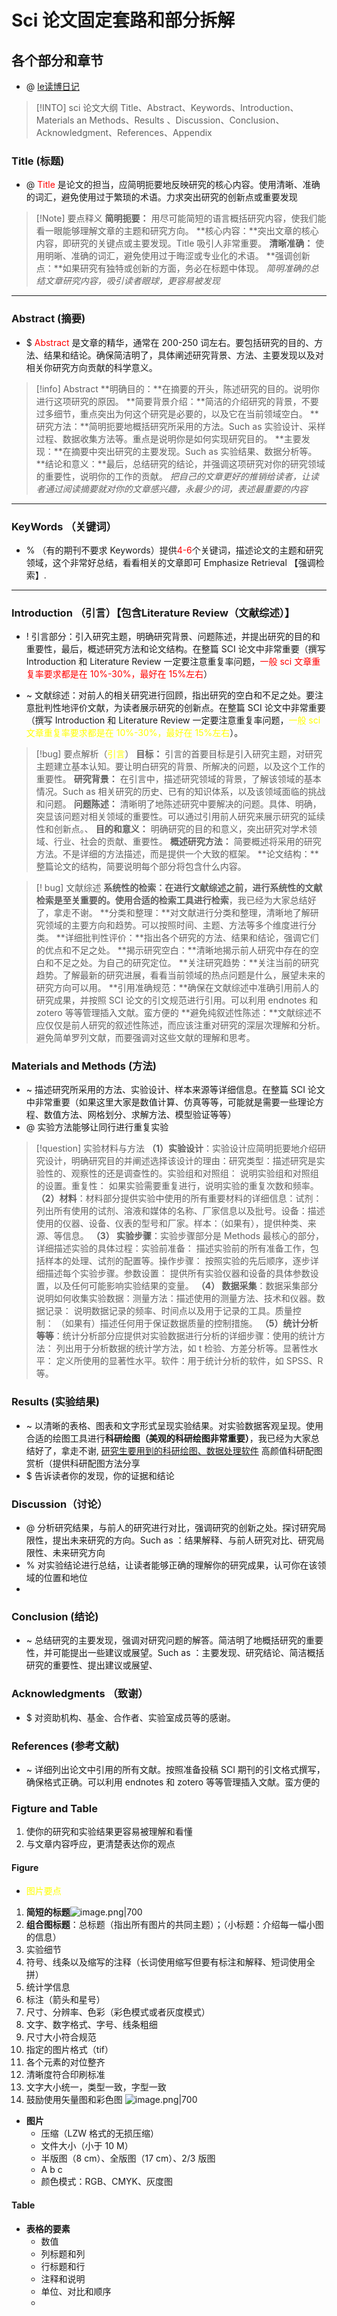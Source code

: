 # Sci 论文固定套路和部分拆解
## 各个部分和章节

- @ [le读博日记](https://mp.weixin.qq.com/s/fbKWz2eSdqRvXlX8oTbg6w)

> [!INTO] sci 论文大纲
> Title、Abstract、Keywords、Introduction、Materials an Methods、Results 、Discussion、Conclusion、Acknowledgment、References、Appendix
### Title (标题)

- @ <font color="#ff0000">Title</font> 是论文的担当，应简明扼要地反映研究的核心内容。使用清晰、准确的词汇，避免使用过于繁琐的术语。力求突出研究的创新点或重要发现 

> [!Note] 要点释义
> **简明扼要：** 用尽可能简短的语言概括研究内容，使我们能看一眼能够理解文章的主题和研究方向。 
> **核心内容：**突出文章的核心内容，即研究的关键点或主要发现。Title 吸引人非常重要。 
> **清晰准确：** 使用明晰、准确的词汇，避免使用过于晦涩或专业化的术语。 
> **强调创新点：**如果研究有独特或创新的方面，务必在标题中体现。
>*简明准确的总结文章研究内容，吸引读者眼球，更容易被发现*

---

### Abstract (摘要)

- $  <font color="#ff0000">Abstract </font>是文章的精华，通常在 200-250 词左右。要包括研究的目的、方法、结果和结论。确保简洁明了，具体阐述研究背景、方法、主要发现以及对相关你研究方向贡献的科学意义。

> [!info] Abstract 
> **明确目的：**在摘要的开头，陈述研究的目的。说明你进行这项研究的原因。 
> **简要背景介绍：**简洁的介绍研究的背景，不要过多细节，重点突出为何这个研究是必要的，以及它在当前领域空白。 
> **研究方法：**简明扼要地概括研究所采用的方法。Such as 实验设计、采样过程、数据收集方法等。重点是说明你是如何实现研究目的。 
> **主要发现：**在摘要中突出研究的主要发现。Such as 实验结果、数据分析等。 
> **结论和意义：**最后，总结研究的结论，并强调这项研究对你的研究领域的重要性，说明你的工作的贡献。
> *把自己的文章更好的推销给读者，让读者通过阅读摘要就对你的文章感兴趣，永最少的词，表述最重要的内容*

---

### KeyWords （关键词）

- % （有的期刊不要求 Keywords）提供<font color="#ff0000">4-6</font>个关键词，描述论文的主题和研究领域，这个非常好总结，看看相关的文章即可 Emphasize Retrieval 【强调检索】.

---

### Introduction （引言）【包含**Literature Review（文献综述）**】

- ! 引言部分：引入研究主题，明确研究背景、问题陈述，并提出研究的目的和重要性，最后，概述研究方法和论文结构。在整篇 SCI 论文中非常重要（撰写 Introduction 和 Literature Review 一定要注意重复率问题，<font color="#ff0000">一般 sci 文章重复率要求都是在 10%-30%，最好在 15%左右</font>）

- ~ 文献综述：对前人的相关研究进行回顾，指出研究的空白和不足之处。要注意批判性地评价文献，为读者展示研究的创新点。在整篇 SCI 论文中非常重要（撰写 Introduction 和 Literature Review 一定要注意重复率问题，<font color="#ffff00">一般 sci 文章重复率要求都是在 10%-30%，最好在 15%左右</font>）。

> [!bug] 要点解析（<font color="#ffff00">引言</font>）
> **目标：** 引言的首要目标是引入研究主题，对研究主题建立基本认知。要让明白研究的背景、所解决的问题，以及这个工作的重要性。 
> **研究背景：** 在引言中，描述研究领域的背景，了解该领域的基本情况。Such as 相关研究的历史、已有的知识体系，以及该领域面临的挑战和问题。 
> **问题陈述：** 清晰明了地陈述研究中要解决的问题。具体、明确，突显该问题对相关领域的重要性。可以通过引用前人研究来展示研究的延续性和创新点。、
> **目的和意义：** 明确研究的目的和意义，突出研究对学术领域、行业、社会的贡献、重要性。 
> **概述研究方法：** 简要概述将采用的研究方法。不是详细的方法描述，而是提供一个大致的框架。 
> **论文结构：**整篇论文的结构，简要说明每个部分将包含什么内容。

> [! bug] 文献综述 
> **系统性的检索：**在进行文献综述之前，进行系统性的文献检索是至关重要的。使用合适的检索工具进行**检索**，我已经为大家总结好了，拿走不谢。 
> **分类和整理：**对文献进行分类和整理，清晰地了解研究领域的主要方向和趋势。可以按照时间、主题、方法等多个维度进行分类。 
> **详细批判性评价：**指出各个研究的方法、结果和结论，强调它们的优点和不足之处。 
> **揭示研究空白：**清晰地揭示前人研究中存在的空白和不足之处。为自己的研究定位。 
> **关注研究趋势：**关注当前的研究趋势。了解最新的研究进展，看看当前领域的热点问题是什么，展望未来的研究方向可以用。 
> **引用准确规范：**确保在文献综述中准确引用前人的研究成果，并按照 SCI 论文的引文规范进行引用。可以利用 endnotes 和 zotero 等等管理插入文献。蛮方便的 
> **避免纯叙述性陈述：**文献综述不应仅仅是前人研究的叙述性陈述，而应该注重对研究的深层次理解和分析。避免简单罗列文献，而要强调对这些文献的理解和思考。

### Materials and Methods (方法)

- ~ 描述研究所采用的方法、实验设计、样本来源等详细信息。在整篇 SCI 论文中非常重要（如果这里大家是数值计算、仿真等等，可能就是需要一些理论方程、数值方法、网格划分、求解方法、模型验证等等）
- @ 实验方法能够让同行进行重复实验

> [!question] 实验材料与方法
> **（1）实验设计**：实验设计应简明扼要地介绍研究设计，明确研究目的并阐述选择该设计的理由：研究类型：描述研究是实验性的、观察性的还是调查性的。实验组和对照组： 说明实验组和对照组的设置。重复性： 如果实验需要重复进行，说明实验的重复次数和频率。
> **（2）材料**：材料部分提供实验中使用的所有重要材料的详细信息：试剂：列出所有使用的试剂、溶液和媒体的名称、厂家信息以及批号。设备：描述使用的仪器、设备、仪表的型号和厂家。样本：（如果有），提供种类、来源、等信息。
> **（3） 实验步骤**：实验步骤部分是 Methods 最核心的部分，详细描述实验的具体过程：实验前准备： 描述实验前的所有准备工作，包括样本的处理、试剂的配置等。操作步骤： 按照实验的先后顺序，逐步详细描述每个实验步骤。参数设置： 提供所有实验仪器和设备的具体参数设置，以及任何可能影响实验结果的变量。
> **（4） 数据采集**：数据采集部分说明如何收集实验数据：测量方法：描述使用的测量方法、技术和仪器。数据记录： 说明数据记录的频率、时间点以及用于记录的工具。质量控制： （如果有）描述任何用于保证数据质量的控制措施。
> **（5）统计分析等等**：统计分析部分应提供对实验数据进行分析的详细步骤：使用的统计方法： 列出用于分析数据的统计学方法，如 t 检验、方差分析等。显著性水平： 定义所使用的显著性水平。软件：用于统计分析的软件，如 SPSS、R 等。

### Results (实验结果)

- ~ 以清晰的表格、图表和文字形式呈现实验结果。对实验数据客观呈现。使用合适的绘图工具进行**科研绘图（美观的科研绘图非常重要）**，我已经为大家总结好了，拿走不谢, [研究生要用到的科研绘图、数据处理软件]( http://mp.weixin.qq.com/s?__biz=MzI1ODM0MTA0OA==&mid=2247484771&idx=1&sn=b8d32d38b326e3b49dd6d3b368086e8f&chksm=ea08e4b4dd7f6da27fcbf449e70e32e96d7f3a8a785b47dc7cdd3773f07346aa05abfa79939a&scene=21#wechat_redirect ) 高颜值科研配图赏析（提供科研配图方法分享
- $ 告诉读者你的发现，你的证据和结论

### Discussion（讨论）

- @ 分析研究结果，与前人的研究进行对比，强调研究的创新之处。探讨研究局限性，提出未来研究的方向。Such as ：结果解释、与前人研究对比、研究局限性、未来研究方向
- % 对实验结论进行总结，让读者能够正确的理解你的研究成果，认可你在该领域的位置和地位
- 
### Conclusion (结论)

- ~ 总结研究的主要发现，强调对研究问题的解答。简洁明了地概括研究的重要性，并可能提出一些建议或展望。Such as ：主要发现、研究结论、简洁概括研究的重要性、提出建议或展望、

### Acknowledgments （致谢）

- $ 对资助机构、基金、合作者、实验室成员等的感谢。

### References (参考文献)

- ~ 详细列出论文中引用的所有文献。按照准备投稿 SCI 期刊的引文格式撰写，确保格式正确。可以利用 endnotes 和 zotero 等等管理插入文献。蛮方便的

### Figture and Table
1. 使你的研究和实验结果更容易被理解和看懂
2. 与文章内容呼应，更清楚表达你的观点

#### Figure 
- <font color="#ffff00">图片要点</font>
1. **简短的标题**![image.png|700](https://fig-1321973591.cos.ap-nanjing.myqcloud.com/20240707160812.png)
2. **组合图标题**：总标题（指出所有图片的共同主题）；（小标题：介绍每一幅小图的信息）
3. 实验细节
4. 符号、线条以及缩写的注释（长词使用缩写但要有标注和解释、短词使用全拼）
5. 统计学信息 
6. 标注（箭头和星号）
7. 尺寸、分辨率、色彩（彩色模式或者灰度模式）
8. 文字、数字格式、字号、线条粗细
9. 尺寸大小符合规范
10. 指定的图片格式（tif）
11. 各个元素的对位整齐
12. 清晰度符合印刷标准
13. 文字大小统一，类型一致，字型一致
14. 鼓励使用矢量图和彩色图
![image.png|700](https://fig-1321973591.cos.ap-nanjing.myqcloud.com/20240707160547.png)

- **图片**
	- 压缩（LZW 格式的无损压缩）
	- 文件大小（小于 10 M）
	- 半版图（8 cm）、全版图（17 cm）、2/3 版图
	- A b c
	- 颜色模式：RGB、CMYK、灰度图
#### Table 
- **表格的要素**
	- 数值
	- 列标题和列
	- 行标题和行
	- 注释和说明
	- 单位、对比和顺序
	- 
